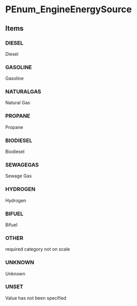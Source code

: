 # PEnum_EngineEnergySource

## Items

### DIESEL
Diesel

### GASOLINE
Gasoline

### NATURALGAS
Natural Gas

### PROPANE
Propane

### BIODIESEL
Biodiesel

### SEWAGEGAS
Sewage Gas

### HYDROGEN
Hydrogen

### BIFUEL
Bifuel

### OTHER
required category not on scale

### UNKNOWN
Unknown

### UNSET
Value has not been specified

